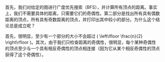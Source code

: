 首先，我们对给定的图进行广度优先搜索（BFS），并计算所有顶点的距离。事实上，我们不需要具体的距离，只需要它们的奇偶性。第二部分是找出所有具有偶数距离的顶点，所有具有奇数距离的顶点，并打印出其中较小的部分。为什么这个结论总是成立呢？

首先，很明显，至少有一个部分的大小不会超过 \( \left\lfloor \frac{n}{2} \right\rfloor \)。其次，由于我们只检查距离的奇偶性，很明显，每个某种奇偶性的顶点至少与一个具有相反奇偶性的顶点相连接（因为它从某个相反奇偶性的顶点获得了这个奇偶性）。